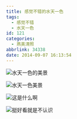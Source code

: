 ```yaml
---
title: 感觉不错的水天一色
tags:
  - 感觉不错
  - 水天一色
id: 121
categories:
  - 燕美清照
abbrlink: 34338
date: 2014-09-07 16:13:54
---
```


![水天一色的美景](http://ww2.sinaimg.cn/large/4eed32f2jw1ek3z6mxxpdj21kw0w0wks.jpg "水天一色的美景") 

![水天一色美景](http://ww2.sinaimg.cn/large/4eed32f2jw1ek3z6pbzc5j21kw0w07ab.jpg "水天一色美景") 

![这是什么啊](http://ww2.sinaimg.cn/large/4eed32f2jw1ek3z6utd2yj21kw0w0tsy.jpg "这是什么啊") 

![挺好看就是不认识](http://ww1.sinaimg.cn/large/4eed32f2jw1ek3z6yt4fqj21kw0w0gy1.jpg "挺好看就是不认识") 